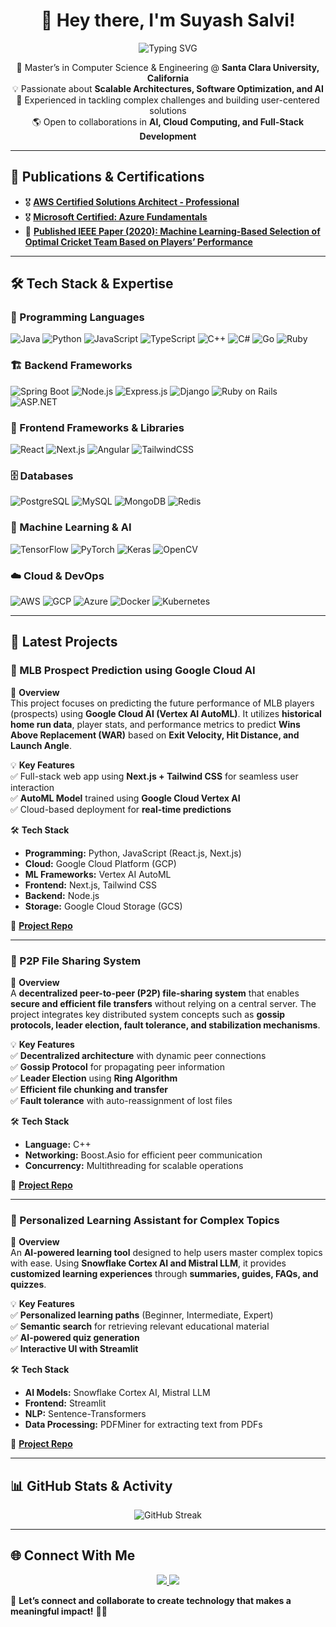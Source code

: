 <h1 align="center">👋 Hey there, I'm Suyash Salvi! </h1>

<p align="center">
  <img src="https://readme-typing-svg.herokuapp.com?font=Fira+Code&duration=4000&pause=1000&color=F7F7F7&center=true&vCenter=true&width=800&lines=Software+Engineer+%7C+Architecting+Scalable+Solutions;Optimizing+Software+%26+Fine-Tuning+ML+Models;Driving+User-Centric+Innovation" alt="Typing SVG" />
</p>

<p align="center">
🚀 Master’s in Computer Science & Engineering @ <b>Santa Clara University, California</b> <br>
💡 Passionate about <b>Scalable Architectures, Software Optimization, and AI</b>  <br>
🎯 Experienced in tackling complex challenges and building user-centered solutions  <br>
🌎 Open to collaborations in <b>AI, Cloud Computing, and Full-Stack Development</b>  
</p>

---

## 📜 Publications & Certifications  

- 🎖 **[AWS Certified Solutions Architect - Professional](https://www.credly.com/badges/6d938fe0-a75c-4d7d-85eb-e7426f413f25/public_url)**  
- 🎖 **[Microsoft Certified: Azure Fundamentals](https://www.credly.com/badges/fdefd7ca-e8ac-4acf-a800-4a6ebeefd610)**  
- 📄 **[Published IEEE Paper (2020): Machine Learning-Based Selection of Optimal Cricket Team Based on Players’ Performance](https://ieeexplore.ieee.org/document/9137891)**  

---

## 🛠️ Tech Stack & Expertise  

### 🚀 Programming Languages  
![Java](https://img.shields.io/badge/Java-ED8B00?style=for-the-badge&logo=java&logoColor=white)
![Python](https://img.shields.io/badge/Python-3776AB?style=for-the-badge&logo=python&logoColor=white)
![JavaScript](https://img.shields.io/badge/JavaScript-F7DF1E?style=for-the-badge&logo=javascript&logoColor=black)
![TypeScript](https://img.shields.io/badge/TypeScript-007ACC?style=for-the-badge&logo=typescript&logoColor=white)
![C++](https://img.shields.io/badge/C%2B%2B-00599C?style=for-the-badge&logo=c%2B%2B&logoColor=white)
![C#](https://img.shields.io/badge/C%23-239120?style=for-the-badge&logo=csharp&logoColor=white)
![Go](https://img.shields.io/badge/Go-00ADD8?style=for-the-badge&logo=go&logoColor=white)
![Ruby](https://img.shields.io/badge/Ruby-CC342D?style=for-the-badge&logo=ruby&logoColor=white)

### 🏗️ Backend Frameworks  
![Spring Boot](https://img.shields.io/badge/Spring_Boot-6DB33F?style=for-the-badge&logo=spring-boot&logoColor=white)
![Node.js](https://img.shields.io/badge/Node.js-43853D?style=for-the-badge&logo=node.js&logoColor=white)
![Express.js](https://img.shields.io/badge/Express.js-404D59?style=for-the-badge)
![Django](https://img.shields.io/badge/Django-092E20?style=for-the-badge&logo=django&logoColor=white)
![Ruby on Rails](https://img.shields.io/badge/Ruby_on_Rails-CC0000?style=for-the-badge&logo=ruby-on-rails&logoColor=white)
![ASP.NET](https://img.shields.io/badge/.NET-512BD4?style=for-the-badge&logo=dotnet&logoColor=white)

### 🎨 Frontend Frameworks & Libraries  
![React](https://img.shields.io/badge/React-61DAFB?style=for-the-badge&logo=react&logoColor=black)
![Next.js](https://img.shields.io/badge/Next.js-000000?style=for-the-badge&logo=next.js&logoColor=white)
![Angular](https://img.shields.io/badge/Angular-DD0031?style=for-the-badge&logo=angular&logoColor=white)
![TailwindCSS](https://img.shields.io/badge/TailwindCSS-38B2AC?style=for-the-badge&logo=tailwind-css&logoColor=white)

### 🗄️ Databases  
![PostgreSQL](https://img.shields.io/badge/PostgreSQL-316192?style=for-the-badge&logo=postgresql&logoColor=white)
![MySQL](https://img.shields.io/badge/MySQL-4479A1?style=for-the-badge&logo=mysql&logoColor=white)
![MongoDB](https://img.shields.io/badge/MongoDB-4EA94B?style=for-the-badge&logo=mongodb&logoColor=white)
![Redis](https://img.shields.io/badge/Redis-DC382D?style=for-the-badge&logo=redis&logoColor=white)

### 🧠 Machine Learning & AI  
![TensorFlow](https://img.shields.io/badge/TensorFlow-FF6F00?style=for-the-badge&logo=tensorflow&logoColor=white)
![PyTorch](https://img.shields.io/badge/PyTorch-EE4C2C?style=for-the-badge&logo=pytorch&logoColor=white)
![Keras](https://img.shields.io/badge/Keras-D00000?style=for-the-badge&logo=keras&logoColor=white)
![OpenCV](https://img.shields.io/badge/OpenCV-5C3EE8?style=for-the-badge&logo=opencv&logoColor=white)

### ☁️ Cloud & DevOps  
![AWS](https://img.shields.io/badge/AWS-232F3E?style=for-the-badge&logo=amazon-aws&logoColor=white)
![GCP](https://img.shields.io/badge/GCP-4285F4?style=for-the-badge&logo=google-cloud&logoColor=white)
![Azure](https://img.shields.io/badge/Azure-0078D4?style=for-the-badge&logo=microsoft-azure&logoColor=white)
![Docker](https://img.shields.io/badge/Docker-2496ED?style=for-the-badge&logo=docker&logoColor=white)
![Kubernetes](https://img.shields.io/badge/Kubernetes-326CE5?style=for-the-badge&logo=kubernetes&logoColor=white)

---

## 🌟 Latest Projects  

### 📌 MLB Prospect Prediction using Google Cloud AI  
🚀 **Overview**  
This project focuses on predicting the future performance of MLB players (prospects) using **Google Cloud AI (Vertex AI AutoML)**. It utilizes **historical home run data**, player stats, and performance metrics to predict **Wins Above Replacement (WAR)** based on **Exit Velocity, Hit Distance, and Launch Angle**.  

💡 **Key Features**  
✅ Full-stack web app using **Next.js + Tailwind CSS** for seamless user interaction  
✅ **AutoML Model** trained using **Google Cloud Vertex AI**  
✅ Cloud-based deployment for **real-time predictions**  

🛠 **Tech Stack**  
- **Programming:** Python, JavaScript (React.js, Next.js)  
- **Cloud:** Google Cloud Platform (GCP)  
- **ML Frameworks:** Vertex AI AutoML  
- **Frontend:** Next.js, Tailwind CSS  
- **Backend:** Node.js  
- **Storage:** Google Cloud Storage (GCS)  

🔗 **[Project Repo](https://github.com/SuyashSalvi/MLB)**  

---

### 📌 P2P File Sharing System  
🚀 **Overview**  
A **decentralized peer-to-peer (P2P) file-sharing system** that enables **secure and efficient file transfers** without relying on a central server. The project integrates key distributed system concepts such as **gossip protocols, leader election, fault tolerance, and stabilization mechanisms**.  

💡 **Key Features**  
✅ **Decentralized architecture** with dynamic peer connections  
✅ **Gossip Protocol** for propagating peer information  
✅ **Leader Election** using **Ring Algorithm**  
✅ **Efficient file chunking and transfer**  
✅ **Fault tolerance** with auto-reassignment of lost files  

🛠 **Tech Stack**  
- **Language:** C++  
- **Networking:** Boost.Asio for efficient peer communication  
- **Concurrency:** Multithreading for scalable operations  

🔗 **[Project Repo](https://github.com/SuyashSalvi/P2P_Filesharing)**  

---

### 📌 Personalized Learning Assistant for Complex Topics  
🚀 **Overview**  
An **AI-powered learning tool** designed to help users master complex topics with ease. Using **Snowflake Cortex AI and Mistral LLM**, it provides **customized learning experiences** through **summaries, guides, FAQs, and quizzes**.  

💡 **Key Features**  
✅ **Personalized learning paths** (Beginner, Intermediate, Expert)  
✅ **Semantic search** for retrieving relevant educational material  
✅ **AI-powered quiz generation**  
✅ **Interactive UI with Streamlit**  

🛠 **Tech Stack**  
- **AI Models:** Snowflake Cortex AI, Mistral LLM  
- **Frontend:** Streamlit  
- **NLP:** Sentence-Transformers  
- **Data Processing:** PDFMiner for extracting text from PDFs  

🔗 **[Project Repo](https://github.com/SuyashSalvi/RAG_learning_assistant)**  

---

## 📊 GitHub Stats & Activity  



<p align="center">
  <img src="https://github-readme-streak-stats.herokuapp.com/?user=SuyashSalvi&theme=radical" alt="GitHub Streak" />
</p>



---

## 🌐 Connect With Me  

<p align="center">
  <a href="https://www.linkedin.com/in/suyash-salvi/">
    <img src="https://img.shields.io/badge/LinkedIn-0077B5?style=for-the-badge&logo=linkedin&logoColor=white" />
  </a>
  <a href="https://github.com/SuyashSalvi">
    <img src="https://img.shields.io/badge/GitHub-181717?style=for-the-badge&logo=github&logoColor=white" />
  </a>
</p>

💌 **Let’s connect and collaborate to create technology that makes a meaningful impact!** 🚀🔥  
